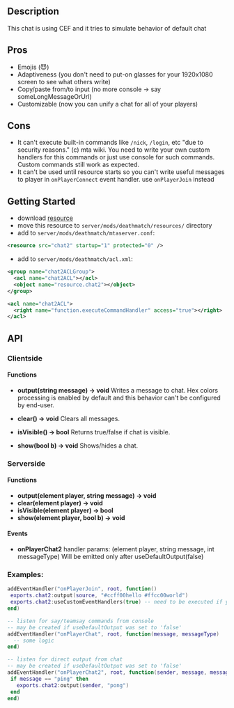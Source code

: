 ## Description

This chat is using CEF and it tries to simulate behavior of default chat

## Pros

- Emojis (😈)
- Adaptiveness (you don't need to put-on glasses for your 1920x1080 screen to see what others write)
- Copy/paste from/to input (no more console -> say someLongMessageOrUrl)
- Customizable (now you can unify a chat for all of your players)

## Cons

- It can't execute built-in commands like `/nick`, `/login`, etc "due to security reasons." (c) mta wiki. You need to write your own custom handlers for this commands or just use console for such commands. Custom commands still work as expected.
- It can't be used until resource starts so you can't write useful messages to player in `onPlayerConnect` event handler. use `onPlayerJoin` instead

## Getting Started

- download [resource](https://github.com/nrzull/mtasa-chat2/releases/latest/download/chat2.zip)
- move this resource to `server/mods/deathmatch/resources/` directory
- add to `server/mods/deathmatch/mtaserver.conf`:

```xml
<resource src="chat2" startup="1" protected="0" />
```

- add to `server/mods/deathmatch/acl.xml`:

```xml
<group name="chat2ACLGroup">
  <acl name="chat2ACL"></acl>
  <object name="resource.chat2"></object>
</group>

<acl name="chat2ACL">
  <right name="function.executeCommandHandler" access="true"></right>
</acl>
```

## API

### Clientside

#### Functions

- **output(string message) -> void**
  Writes a message to chat. Hex colors processing is enabled by default and this behavior can't be configured by end-user.

- **clear() -> void**
  Clears all messages.

- **isVisible() -> bool**
  Returns true/false if chat is visible.

- **show(bool b) -> void**
  Shows/hides a chat.

### Serverside

#### Functions

- **output(element player, string message) -> void**
- **clear(element player) -> void**
- **isVisible(element player) -> bool**
- **show(element player, bool b) -> void**

#### Events

- **onPlayerChat2**
  handler params: (element player, string message, int messageType)
  Will be emitted only after useDefaultOutput(false)

### Examples:

```lua
addEventHandler("onPlayerJoin", root, function()
 exports.chat2:output(source, "#ccff00hello #ffcc00world")
 exports.chat2:useCustomEventHandlers(true) -- need to be executed if you want to disable default output handler and use your own output handlers
end)

-- listen for say/teamsay commands from console
-- may be created if useDefaultOutput was set to 'false'
addEventHandler("onPlayerChat", root, function(message, messageType)
  -- some logic
end)

-- listen for direct output from chat
-- may be created if useDefaultOutput was set to 'false'
addEventHandler("onPlayerChat2", root, function(sender, message, messageType)
 if message == "ping" then
   exports.chat2:output(sender, "pong")
 end
end)
```
